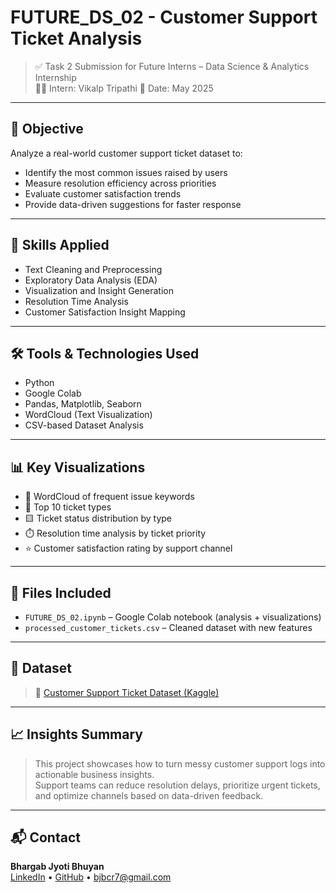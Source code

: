 # FUTURE_DS_02 - Customer Support Ticket Analysis

> ✅ Task 2 Submission for Future Interns – Data Science & Analytics Internship  
> 👨‍💻 Intern: Vikalp Tripathi
> 📅 Date: May 2025

---

## 📌 Objective

Analyze a real-world customer support ticket dataset to:
- Identify the most common issues raised by users
- Measure resolution efficiency across priorities
- Evaluate customer satisfaction trends
- Provide data-driven suggestions for faster response

---

## 🧠 Skills Applied

- Text Cleaning and Preprocessing
- Exploratory Data Analysis (EDA)
- Visualization and Insight Generation
- Resolution Time Analysis
- Customer Satisfaction Insight Mapping

---

## 🛠 Tools & Technologies Used

- Python
- Google Colab
- Pandas, Matplotlib, Seaborn
- WordCloud (Text Visualization)
- CSV-based Dataset Analysis

---

## 📊 Key Visualizations

- 🧾 WordCloud of frequent issue keywords
- 📌 Top 10 ticket types
- 🟨 Ticket status distribution by type
- ⏱️ Resolution time analysis by ticket priority
- ⭐ Customer satisfaction rating by support channel

---

## 📁 Files Included

- `FUTURE_DS_02.ipynb` – Google Colab notebook (analysis + visualizations)
- `processed_customer_tickets.csv` – Cleaned dataset with new features


---

## 📎 Dataset

> 🔗 [Customer Support Ticket Dataset (Kaggle)](https://www.kaggle.com/datasets/suraj520/customer-support-ticket-dataset)

---

## 📈 Insights Summary

> This project showcases how to turn messy customer support logs into actionable business insights.  
Support teams can reduce resolution delays, prioritize urgent tickets, and optimize channels based on data-driven feedback.

---

## 📬 Contact

**Bhargab Jyoti Bhuyan**  
[LinkedIn](https://www.linkedin.com/in/bhargab-jb) • [GitHub](https://github.com/BJB0) • bjbcr7@gmail.com
